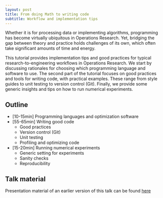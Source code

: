 ```yaml
---
layout: post
title: From doing Math to writing code 
subtitle: Workflow and implementation tips
---
```


Whether it is for processing data or implementing algorithms, programming has become virtually ubiquitous in Operations Research.
Yet, bridging the gap between theory and practice holds challenges of its own, which often take significant amounts of time and energy.

This tutorial provides implementation tips and good practices for typical research-to-engineering workflows in Operations Research.
We start by discussing rationales for choosing which programming language and software to use.
The second part of the tutorial focuses on good practices and tools for writing code, with practical examples. These range from style guides to unit testing to version control (Git).
Finally, we provide some generic insights and tips on how to run numerical experiments.


## Outline

* [10-15min] Programming languages and optimization software
* [55-65min] Writing good code
  * Good practices
  * Version control (Git)
  * Unit testing
  * Profiling and optimizing code
* [15-20min] Running numerical experiments
  * Generic setting for experiments
  * Sanity checks
  * Reproducibility

## Talk material

Presentation material of an earlier version of this talk can be found [here](https://github.com/ds4dm/tipsntricks/tree/master/workflow)
